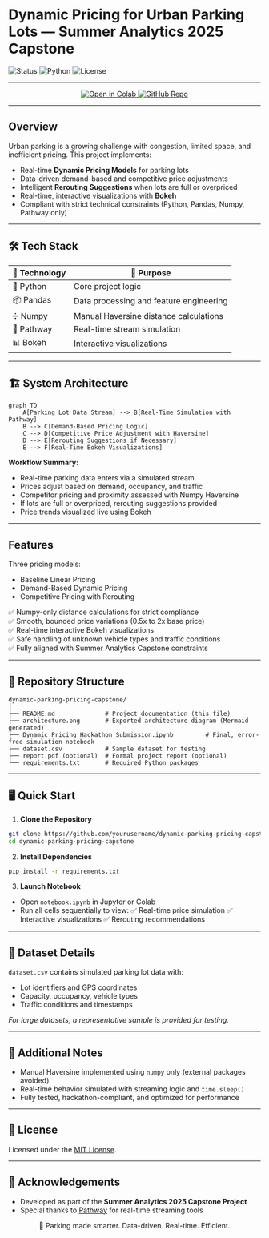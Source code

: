 # Dynamic Pricing for Urban Parking Lots — Summer Analytics 2025 Capstone

![Status](https://img.shields.io/badge/Status-Completed-brightgreen?style=for-the-badge)
![Python](https://img.shields.io/badge/Python-3.11-blue?style=for-the-badge)
![License](https://img.shields.io/badge/License-MIT-yellow?style=for-the-badge)

---

<p align="center">
  <a href="https://drive.google.com/file/d/1K6SalYj7aJVol3XmZi9Q9H01lZnU53ko/view?usp=sharing">
    <img src="https://colab.research.google.com/assets/colab-badge.svg" alt="Open in Colab"/>
  </a>
  <a href="https://github.com/KrDevanshu06/dynamic-parking-pricing-capstone/">
    <img src="https://img.shields.io/badge/View%20on-GitHub-black?logo=github" alt="GitHub Repo"/>
  </a>
</p>

---

## Overview

Urban parking is a growing challenge with congestion, limited space, and inefficient pricing. This project implements:

- Real-time **Dynamic Pricing Models** for parking lots
- Data-driven demand-based and competitive price adjustments
- Intelligent **Rerouting Suggestions** when lots are full or overpriced
- Real-time, interactive visualizations with **Bokeh**
- Compliant with strict technical constraints (Python, Pandas, Numpy, Pathway only)

---

## 🛠️ Tech Stack

| 🧩 Technology | 🎯 Purpose                              |
| ------------- | --------------------------------------- |
| 🐍 Python     | Core project logic                      |
| 📦 Pandas     | Data processing and feature engineering |
| ➗ Numpy       | Manual Haversine distance calculations  |
| 🔄 Pathway    | Real-time stream simulation             |
| 📊 Bokeh      | Interactive visualizations              |

---

## 🏗️ System Architecture

<!-- Generated with [Mermaid Live Editor](https://mermaid-js.github.io/mermaid-live-editor)-->

```mermaid
graph TD
    A[Parking Lot Data Stream] --> B[Real-Time Simulation with Pathway]
    B --> C[Demand-Based Pricing Logic]
    C --> D[Competitive Price Adjustment with Haversine]
    D --> E[Rerouting Suggestions if Necessary]
    E --> F[Real-Time Bokeh Visualizations]
```

**Workflow Summary:**

* Real-time parking data enters via a simulated stream
* Prices adjust based on demand, occupancy, and traffic
* Competitor pricing and proximity assessed with Numpy Haversine
* If lots are full or overpriced, rerouting suggestions provided
* Price trends visualized live using Bokeh

---

## Features

Three pricing models:

* Baseline Linear Pricing
* Demand-Based Dynamic Pricing
* Competitive Pricing with Rerouting

✅ Numpy-only distance calculations for strict compliance<br/>
✅ Smooth, bounded price variations (0.5x to 2x base price)<br/>
✅ Real-time interactive Bokeh visualizations<br/>
✅ Safe handling of unknown vehicle types and traffic conditions<br/>
✅ Fully aligned with Summer Analytics Capstone constraints

---

## 📂 Repository Structure

```
dynamic-parking-pricing-capstone/
│
├── README.md              # Project documentation (this file)
├── architecture.png       # Exported architecture diagram (Mermaid-generated)
├── Dynamic_Pricing_Hackathon_Submission.ipynb         # Final, error-free simulation notebook
├── dataset.csv            # Sample dataset for testing
├── report.pdf (optional)  # Formal project report (optional)
└── requirements.txt       # Required Python packages
```

---

## 🖥️ Quick Start

1. **Clone the Repository**

```bash
git clone https://github.com/yourusername/dynamic-parking-pricing-capstone.git
cd dynamic-parking-pricing-capstone
```

2. **Install Dependencies**

```bash
pip install -r requirements.txt
```

3. **Launch Notebook**

* Open `notebook.ipynb` in Jupyter or Colab
* Run all cells sequentially to view:
  ✅ Real-time price simulation
  ✅ Interactive visualizations
  ✅ Rerouting recommendations

---

## 📂 Dataset Details

`dataset.csv` contains simulated parking lot data with:

* Lot identifiers and GPS coordinates
* Capacity, occupancy, vehicle types
* Traffic conditions and timestamps

*For large datasets, a representative sample is provided for testing.*

---

## 📝 Additional Notes

* Manual Haversine implemented using `numpy` only (external packages avoided)
* Real-time behavior simulated with streaming logic and `time.sleep()`
* Fully tested, hackathon-compliant, and optimized for performance

---

## 📢 License

Licensed under the [MIT License](LICENSE).

---

## 🙌 Acknowledgements

* Developed as part of the **Summer Analytics 2025 Capstone Project**
* Special thanks to [Pathway](https://pathway.com) for real-time streaming tools


<p align="center">
  🚗 Parking made smarter. Data-driven. Real-time. Efficient.  
</p>
